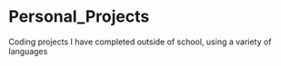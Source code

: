 # Personal_Projects
Coding projects I have completed outside of school, using a variety of languages
